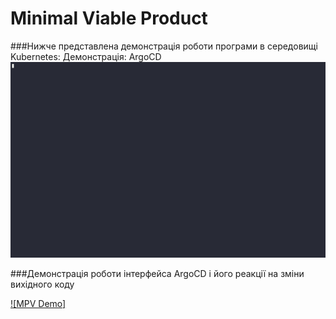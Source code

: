 # Minimal Viable Product
###Нижче представлена демонстрація роботи програми в середовищі Kubernetes:
Демонстрація:
ArgoCD ![Image](./654184.gif)

###Демонстрація роботи інтерфейса ArgoCD і його реакції на зміни вихідного коду

[![MPV Demo]](https://www.youtube.com/watch?v=uGHwzDpGGE0)